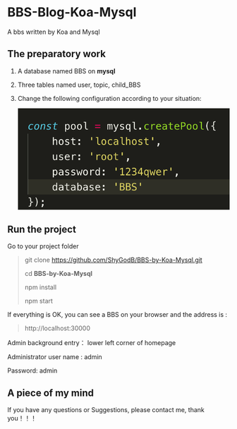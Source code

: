 # BBS-Blog-Koa-Mysql
A bbs written by Koa and Mysql

## The preparatory work 

1. A database named BBS on **mysql**

2. Three tables named user, topic, child_BBS

3. Change the following configuration according to your situation:

   ![avator](https://github.com/ShyGodB/Pictures/blob/master/1.png?raw=true)

## Run the project

Go to your project folder

>  git clone https://github.com/ShyGodB/BBS-by-Koa-Mysql.git
>
>  cd **BBS-by-Koa-Mysql**
>
>  npm install 
>
>  npm start

If everything is OK, you can see a BBS on your browser and the address is :

> http://localhost:30000



Admin background entry：  lower left corner of homepage

Administrator user name :   admin

Password:    admin

## A piece of my mind 

If you have any questions or Suggestions, please contact me, thank you！！！